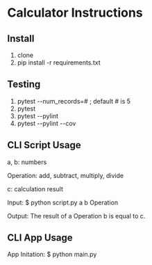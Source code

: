 # Calculator Instructions

## Install

1. clone
2. pip install -r requirements.txt

## Testing

1. pytest --num_records=# ; default # is 5
2. pytest
3. pytest --pylint
4. pytest --pylint --cov

## CLI Script Usage
a, b: numbers

Operation: add, subtract, multiply, divide

c: calculation result

Input: $ python script.py a b Operation

Output: The result of a Operation b is equal to c.

## CLI App Usage
App Initation: $ python main.py
